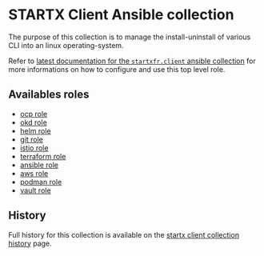 # STARTX Client Ansible collection

The purpose of this collection is to manage the install-uninstall of various CLI
into an linux operating-system.

Refer to [latest documentation for the `startxfr.client` ansible collection](https://startx-ansible-client.readthedocs.io)
for more informations on how to configure and use this top level role.

## Availables roles

- [ocp role](https://startx-ansible-client.readthedocs.io/en/latest/roles/ocp)
- [okd role](https://startx-ansible-client.readthedocs.io/en/latest/roles/okd)
- [helm role](https://startx-ansible-client.readthedocs.io/en/latest/roles/helm)
- [git role](https://startx-ansible-client.readthedocs.io/en/latest/roles/git)
- [istio role](https://startx-ansible-client.readthedocs.io/en/latest/roles/istio)
- [terraform role](https://startx-ansible-client.readthedocs.io/en/latest/roles/terraform)
- [ansible role](https://startx-ansible-client.readthedocs.io/en/latest/roles/ansible)
- [aws role](https://startx-ansible-client.readthedocs.io/en/latest/roles/aws)
- [podman role](https://startx-ansible-client.readthedocs.io/en/latest/roles/podman)
- [vault role](https://startx-ansible-client.readthedocs.io/en/latest/roles/vault)

## History

Full history for this collection is available on the [startx client collection history](https://startx-ansible-client.readthedocs.io/en/latest/#history) page.
